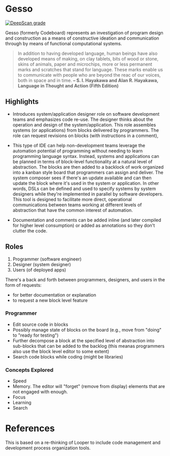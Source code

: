 # Gesso

[![DeepScan grade](https://deepscan.io/api/teams/2456/projects/3534/branches/31401/badge/grade.svg)](https://deepscan.io/dashboard#view=project&tid=2456&pid=3534&bid=31401) 

Gesso (formerly Codeboard) represents an investigation of program design and construction as a means of constructive ideation and communication through by means of functional computational systems.

> In addition to having developed language, human beings have also developed means of making, on clay tablets, bits of wood or stone, skins of animals, paper and microchips, more or less permanent marks and scratches that stand for language. These marks enable us to communicate with people who are beyond the reac of our voices, both in space and in time. **– S. I. Hayakawa and Alan R. Hayakawa, Language in Thought and Action (Fifth Edition)**

## Highlights

- Introduces system/application designer role on software development teams and emphasizes code re-use. The designer thinks about the operation and design of the system/application. This role assembles systems (or applications) from blocks delivered by programmers. The role can request revisions on blocks (with instructions in a comment), 

- This type of IDE can help non-development teams leverage the automation potential of programming without needing to learn programming language syntax. Instead, systems and applications can be planned in terms of block-level functionality at a natural level of abstraction. The blocks are then added to a backlock of work organized into a kanban style board that programmers can assign and deliver. The system composer sees if there's an update available and can then update the block where it's used in the system or application. In other words, DSLs can be defined and used to specify systems by system designers while they're implemented in parallel by software developers. This tool is designed to facilitate more direct, operational communications between teams working at different levels of abstraction that have the common interest of automation.

- Documentation and comments can be added inline (and later compiled for higher level consumption) or added as annotations so they don't clutter the code.

## Roles

1. Programmer (software engineer)
2. Designer (system designer)
3. Users (of deployed apps)

There's a back and forth between programmers, designers, and users in the form of requests:

- for better documentation or explanation
- to request a new block level feature

### Programmer

- Edit source code in blocks
- Possibly manage state of blocks on the board (e.g., move from "doing" to "ready for testing")
- Further decompose a block at the specified level of abstraction into sub-blocks that can be added to the backlog (this meanas programmers also use the block level editor to some extent)
- Search code blocks while coding (might be libraries)

### Concepts Explored

- Speed
- Memory. The editor will "forget" (remove from display) elements that are not engaged with enough.
- Focus
- Learning
- Search

# References

This is based on a re-thinking of Looper to include code management and development process organization tools.
